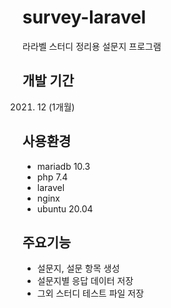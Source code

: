 # survey-laravel
라라벨 스터디 정리용 설문지 프로그램


## 개발 기간
2021. 12 (1개월)


## 사용환경
- mariadb 10.3
- php 7.4
- laravel 
- nginx
- ubuntu 20.04


## 주요기능
- 설문지, 설문 항목 생성
- 설문지별 응답 데이터 저장
- 그외 스터디 테스트 파일 저장
